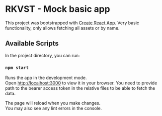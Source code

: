 # RKVST - Mock basic app

This project was bootstrapped with [Create React App](https://github.com/facebook/create-react-app).
Very basic functionality, only allows fetching all assets or by name. 

## Available Scripts

In the project directory, you can run:

### `npm start`

Runs the app in the development mode.\
Open [http://localhost:3000](http://localhost:3000) to view it in your browser. You need to provide path to the bearer access token in the relative files to be able to fetch the data.

The page will reload when you make changes.\
You may also see any lint errors in the console.

